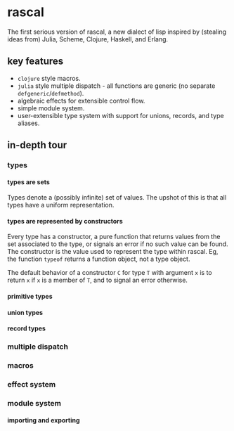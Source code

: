 # rascal
The first serious version of rascal, a new dialect of lisp inspired by (stealing ideas from) Julia, Scheme, Clojure, Haskell, and Erlang.

## key features
   * `clojure` style macros.
   * `julia` style multiple dispatch - all functions are generic (no separate `defgeneric`/`defmethod`).
   * algebraic effects for extensible control flow.
   * simple module system.
   * user-extensible type system with support for unions, records, and type aliases.
   
## in-depth tour
### types
#### types are sets
Types denote a (possibly infinite) set of values. The upshot of this is that all types have a uniform representation. 

#### types are represented by constructors
Every type has a constructor, a pure function that returns values from the set associated to the type, or signals an error if no such value can be found. The constructor
is the value used to represent the type within rascal. Eg, the function `typeof` returns a function object, not a type object.

The default behavior of a constructor `C` for type `T` with argument `x` is to return `x` if `x` is a member of `T`, and to signal an error otherwise.

#### primitive types

#### union types

#### record types

### multiple dispatch

### macros

### effect system

### module system
#### importing and exporting

